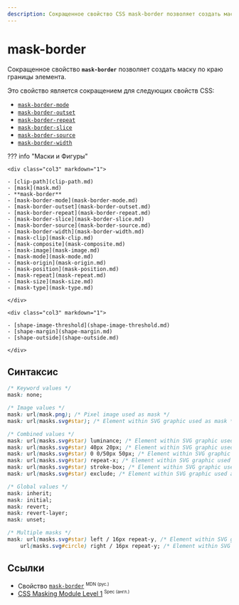 ```yaml
---
description: Сокращенное свойство CSS mask-border позволяет создать маску по краю границы элемента.
---
```


# mask-border

Сокращенное свойство **`mask-border`** позволяет создать маску по краю границы элемента.

Это свойство является сокращением для следующих свойств CSS:

- [`mask-border-mode`](mask-border-mode.md)
- [`mask-border-outset`](mask-border-outset.md)
- [`mask-border-repeat`](mask-border-repeat.md)
- [`mask-border-slice`](mask-border-slice.md)
- [`mask-border-source`](mask-border-source.md)
- [`mask-border-width`](mask-border-width.md)

??? info "Маски и Фигуры"

    <div class="col3" markdown="1">

    - [clip-path](clip-path.md)
    - [mask](mask.md)
    - **mask-border**
    - [mask-border-mode](mask-border-mode.md)
    - [mask-border-outset](mask-border-outset.md)
    - [mask-border-repeat](mask-border-repeat.md)
    - [mask-border-slice](mask-border-slice.md)
    - [mask-border-source](mask-border-source.md)
    - [mask-border-width](mask-border-width.md)
    - [mask-clip](mask-clip.md)
    - [mask-composite](mask-composite.md)
    - [mask-image](mask-image.md)
    - [mask-mode](mask-mode.md)
    - [mask-origin](mask-origin.md)
    - [mask-position](mask-position.md)
    - [mask-repeat](mask-repeat.md)
    - [mask-size](mask-size.md)
    - [mask-type](mask-type.md)

    </div>

    <div class="col3" markdown="1">

    - [shape-image-threshold](shape-image-threshold.md)
    - [shape-margin](shape-margin.md)
    - [shape-outside](shape-outside.md)

    </div>

## Синтаксис

```css
/* Keyword values */
mask: none;

/* Image values */
mask: url(mask.png); /* Pixel image used as mask */
mask: url(masks.svg#star); /* Element within SVG graphic used as mask */

/* Combined values */
mask: url(masks.svg#star) luminance; /* Element within SVG graphic used as luminance mask */
mask: url(masks.svg#star) 40px 20px; /* Element within SVG graphic used as mask positioned 40px from the top and 20px from the left */
mask: url(masks.svg#star) 0 0/50px 50px; /* Element within SVG graphic used as mask with a width and height of 50px */
mask: url(masks.svg#star) repeat-x; /* Element within SVG graphic used as horizontally repeated mask */
mask: url(masks.svg#star) stroke-box; /* Element within SVG graphic used as mask extending to the box enclosed by the stroke */
mask: url(masks.svg#star) exclude; /* Element within SVG graphic used as mask and combined with background using non-overlapping parts */

/* Global values */
mask: inherit;
mask: initial;
mask: revert;
mask: revert-layer;
mask: unset;

/* Multiple masks */
mask: url(masks.svg#star) left / 16px repeat-y, /* Element within SVG graphic is used as a mask on the left-hand side with a width of 16px */
    url(masks.svg#circle) right / 16px repeat-y; /* Element within SVG graphic is used as a mask on the right-hand side with a width of 16px */
```

## Ссылки

- Свойство [`mask-border`](https://developer.mozilla.org/ru/docs/Web/CSS/mask-border) <sup><small>MDN (рус.)</small></sup>
- [CSS Masking Module Level 1](https://drafts.fxtf.org/css-masking/#the-mask-border) <sup><small>Spec (англ.)</small></sup>
